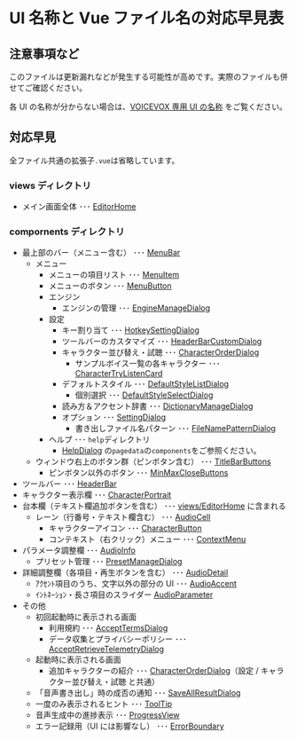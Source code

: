 # UI 名称と Vue ファイル名の対応早見表

## 注意事項など

このファイルは更新漏れなどが発生する可能性が高めです。実際のファイルも併せてご確認ください。

各 UI の名称が分からない場合は、[VOICEVOX 専用 UI の名称](./UX・UIデザインの方針.md#voicevox-専用-ui-の名称) をご覧ください。

## 対応早見

全ファイル共通の拡張子`.vue`は省略しています。

### views ディレクトリ

- メイン画面全体 ･･･ [EditorHome](../src/components/Talk/EditorHome.vue)

### compornents ディレクトリ

- 最上部のバー（メニュー含む） ･･･ [MenuBar](../src/components/MenuBar.vue)
  - メニュー
    - メニューの項目リスト ･･･ [MenuItem](../src/components/MenuItem.vue)
    - メニューのボタン ･･･ [MenuButton](../src/components/MenuButton.vue)
    - エンジン
      - エンジンの管理 ･･･ [EngineManageDialog](../src/components/EngineManageDialog.vue)
    - 設定
      - キー割り当て ･･･ [HotkeySettingDialog](../src/components/HotkeySettingDialog.vue)
      - ツールバーのカスタマイズ ･･･ [HeaderBarCustomDialog](../src/components/HeaderBarCustomDialog.vue)
      - キャラクター並び替え・試聴 ･･･ [CharacterOrderDialog](../src/components/CharacterOrderDialog.vue)
        - サンプルボイス一覧の各キャラクター ･･･ [CharacterTryListenCard](../src/components/CharacterTryListenCard.vue)
      - デフォルトスタイル ･･･ [DefaultStyleListDialog](../src/components/DefaultStyleListDialog.vue)
        - 個別選択 ･･･ [DefaultStyleSelectDialog](../src/components/DefaultStyleSelectDialog.vue)
      - 読み方＆アクセント辞書 ･･･ [DictionaryManageDialog](../src/components/DictionaryManageDialog.vue)
      - オプション ･･･ [SettingDialog](../src/components/SettingDialog.vue)
        - 書き出しファイル名パターン ･･･ [FileNamePatternDialog](../src/components/FileNamePatternDialog.vue)
    - ヘルプ ･･･ `help`ディレクトリ
      - [HelpDialog](../src/components/HelpDialog/HelpDialog.vue) の`pagedata`の`components`をご参照ください。
  - ウィンドウ右上のボタン群（ピンボタン含む） ･･･ [TitleBarButtons](../src/components/TitleBarButtons.vue)
    - ピンボタン以外のボタン ･･･ [MinMaxCloseButtons](../src/components/MinMaxCloseButtons.vue)
- ツールバー ･･･ [HeaderBar](../src/components/HeaderBar.vue)
- キャラクター表示欄 ･･･ [CharacterPortrait](../src/components/Talk/CharacterPortrait.vue)
- 台本欄（テキスト欄追加ボタンを含む） ･･･ [views/EditorHome](../src/views/EditorHome.vue) に含まれる
  - レーン（行番号・テキスト欄含む） ･･･ [AudioCell](../src/components/Talk/AudioCell.vue)
    - キャラクターアイコン ･･･ [CharacterButton](../src/components/CharacterButton.vue)
    - コンテキスト（右クリック）メニュー ･･･ [ContextMenu](../src/components/ContextMenu.vue)
- パラメータ調整欄 ･･･ [AudioInfo](../src/components/Talk/AudioInfo.vue)
  - プリセット管理 ･･･ [PresetManageDialog](../src/components/PresetManageDialog.vue)
- 詳細調整欄（各項目・再生ボタンを含む） ･･･ [AudioDetail](../src/components/Talk/AudioDetail.vue)
  - ｱｸｾﾝﾄ項目のうち、文字以外の部分の UI ･･･ [AudioAccent](../src/components/Talk/AudioAccent.vue)
  - ｲﾝﾄﾈｰｼｮﾝ・長さ項目のスライダー [AudioParameter](../src/components/Talk/AudioParameter.vue)
- その他
  - 初回起動時に表示される画面
    - 利用規約 ･･･ [AcceptTermsDialog](../src/components/AcceptTermsDialog.vue)
    - データ収集とプライバシーポリシー ･･･ [AcceptRetrieveTelemetryDialog](../src/components/AcceptRetrieveTelemetryDialog.vue)
  - 起動時に表示される画面
    - 追加キャラクターの紹介 ･･･ [CharacterOrderDialog](../src/components/CharacterOrderDialog.vue)（設定 / キャラクター並び替え・試聴 と共通）
  - 「音声書き出し」時の成否の通知 ･･･ [SaveAllResultDialog](../src/components/SaveAllResultDialog.vue)
  - 一度のみ表示されるヒント ･･･ [ToolTip](../src/components/ToolTip.vue)
  - 音声生成中の進捗表示 ･･･ [ProgressView](../src/components/ProgressView.vue)
  - エラー記録用（UI には影響なし） ･･･ [ErrorBoundary](../src/components/ErrorBoundary.vue)
